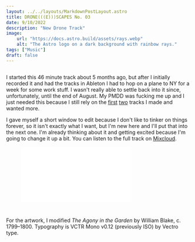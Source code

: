 ```yaml
---
layout: ../../layouts/MarkdownPostLayout.astro
title: DRONE(((E)))SCAPES No. 03
date: 9/10/2022
description: "New Drone Track"
image:
    url: "https://docs.astro.build/assets/rays.webp"
    alt: "The Astro logo on a dark background with rainbow rays."
tags: ["Music"]
draft: false
---
```


<img class="blog-post-image-lg" src="https://res.cloudinary.com/dzv7ytxjh/image/upload/f_auto,q_60/v1739406377/631ec7dc11a5acf44cc8f7b8_DRONE_E_SCAPES_03_ART_1_vwdosl.png" alt="">

I started this 46 minute track about 5 months ago, but after I initially recorded it and had the tracks in Ableton I had to hop on a plane to NY for a week for some work stuff. I wasn't really able to settle back into it since, unfortunately, until the end of August. My PMDD was fucking me up and I just needed this because I still rely on the [first](https://www.mixcloud.com/aszaf/droneescapes/) [two](https://www.mixcloud.com/aszaf/droneescapes-no02/) tracks I made and wanted more. 

I gave myself a short window to edit because I don't like to tinker on things forever, so it isn't exactly what I want, but I'm new here and I'll put that into the next one. I'm already thinking about it and getting excited because I'm going to change it up a bit. You can listen to the full track on [Mixcloud](https://www.mixcloud.com/aszaf/droneescapes-no-03/).

<figure id="" class="w-richtext-figure-type-video w-richtext-align-center" style="padding-bottom:5.625%" data-rt-type="video" data-rt-align="center" data-rt-max-width="" data-rt-max-height="5.625%" data-rt-dimensions="1280:120" data-page-url="https://www.mixcloud.com/aszaf/droneescapes-no-03/"><iframe allowfullscreen="true" frameborder="0" scrolling="no" src="//cdn.embedly.com/widgets/media.html?src=https%3A%2F%2Fwww.mixcloud.com%2Fwidget%2Fiframe%2F%3Ffeed%3Dhttps%253A%252F%252Fwww.mixcloud.com%252Faszaf%252Fdroneescapes-no-03%252F%26hide_cover%3D1&display_name=Mixcloud&url=https%3A%2F%2Fwww.mixcloud.com%2Faszaf%2Fdroneescapes-no-03%2F&key=c4e54deccf4d4ec997a64902e9a30300&type=text%2Fhtml&schema=mixcloud" title="Drone(((E)))Scapes No. 03"></iframe></figure>

For the artwork, I modified _The Agony in the Garden_ by William Blake, c. 1799–1800. Typography is VCTR Mono v0.12 (previously ISO) by Vectro type.